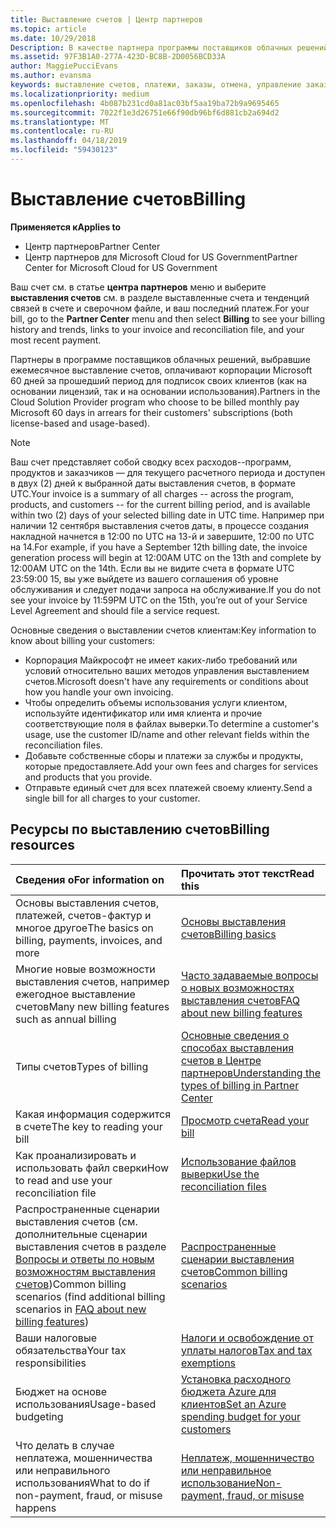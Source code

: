 ```yaml
---
title: Выставление счетов | Центр партнеров
ms.topic: article
ms.date: 10/29/2018
Description: В качестве партнера программы поставщиков облачных решений вы должны будете оплатить корпорации Майкрософт 60 дней за прошедший период для подписок на основании лицензий и подписок на основании использования ваших клиентов.
ms.assetid: 97F3B1A0-277A-423D-BC8B-2D0056BCD33A
author: MaggiePucciEvans
ms.author: evansma
keywords: выставление счетов, платежи, заказы, отмена, управление заказами, неоплата, мошенничество, ненадлежащее использование, налоги, освобождение от уплаты налогов, файлы выверки, файл выверки
ms.localizationpriority: medium
ms.openlocfilehash: 4b087b231cd0a81ac03bf5aa19ba72b9a9695465
ms.sourcegitcommit: 7022f1e3d26751e66f90db96bf6d881cb2a694d2
ms.translationtype: MT
ms.contentlocale: ru-RU
ms.lasthandoff: 04/18/2019
ms.locfileid: "59430123"
---
```

# <a name="billing"></a><span data-ttu-id="4950b-104">Выставление счетов</span><span class="sxs-lookup"><span data-stu-id="4950b-104">Billing</span></span>

<span data-ttu-id="4950b-105">**Применяется к**</span><span class="sxs-lookup"><span data-stu-id="4950b-105">**Applies to**</span></span>

-  <span data-ttu-id="4950b-106">Центр партнеров</span><span class="sxs-lookup"><span data-stu-id="4950b-106">Partner Center</span></span>
-  <span data-ttu-id="4950b-107">Центр партнеров для Microsoft Cloud for US Government</span><span class="sxs-lookup"><span data-stu-id="4950b-107">Partner Center for Microsoft Cloud for US Government</span></span>
 
 
<span data-ttu-id="4950b-108">Ваш счет см. в статье **центра партнеров** меню и выберите **выставления счетов** см. в разделе выставленные счета и тенденций связей в счете и сверочном файле, и ваш последний платеж.</span><span class="sxs-lookup"><span data-stu-id="4950b-108">For your bill, go to the **Partner Center** menu and then select **Billing** to see your billing history and trends, links to your invoice and reconciliation file, and your most recent payment.</span></span>

<span data-ttu-id="4950b-109">Партнеры в программе поставщиков облачных решений, выбравшие ежемесячное выставление счетов, оплачивают корпорации Microsoft 60 дней за прошедший период для подписок своих клиентов (как на основании лицензий, так и на основании использования).</span><span class="sxs-lookup"><span data-stu-id="4950b-109">Partners in the Cloud Solution Provider program who choose to be billed monthly pay Microsoft 60 days in arrears for their customers' subscriptions (both license-based and usage-based).</span></span>

> [!NOTE]  
> <span data-ttu-id="4950b-110">Ваш счет представляет собой сводку всех расходов--программ, продуктов и заказчиков — для текущего расчетного периода и доступен в двух (2) дней к выбранной даты выставления счетов, в формате UTC.</span><span class="sxs-lookup"><span data-stu-id="4950b-110">Your invoice is a summary of all charges -- across the program, products, and customers -- for the current billing period, and is available within two (2) days of your selected billing date in UTC time.</span></span> <span data-ttu-id="4950b-111">Например при наличии 12 сентября выставления счетов даты, в процессе создания накладной начнется в 12:00 по UTC на 13-й и завершите, 12:00 по UTC на 14.</span><span class="sxs-lookup"><span data-stu-id="4950b-111">For example, if you have a September 12th billing date, the invoice generation process will begin at 12:00AM UTC on the 13th and complete by 12:00AM UTC on the 14th.</span></span> <span data-ttu-id="4950b-112">Если вы не видите счета в формате UTC 23:59:00 15, вы уже выйдете из вашего соглашения об уровне обслуживания и следует подачи запроса на обслуживание.</span><span class="sxs-lookup"><span data-stu-id="4950b-112">If you do not see your invoice by 11:59PM UTC on the 15th, you’re out of your Service Level Agreement and should file a service request.</span></span> 

<span data-ttu-id="4950b-113">Основные сведения о выставлении счетов клиентам:</span><span class="sxs-lookup"><span data-stu-id="4950b-113">Key information to know about billing your customers:</span></span>

-   <span data-ttu-id="4950b-114">Корпорация Майкрософт не имеет каких-либо требований или условий относительно ваших методов управления выставлением счетов.</span><span class="sxs-lookup"><span data-stu-id="4950b-114">Microsoft doesn't have any requirements or conditions about how you handle your own invoicing.</span></span>
-   <span data-ttu-id="4950b-115">Чтобы определить объемы использования услуги клиентом, используйте идентификатор или имя клиента и прочие соответствующие поля в файлах выверки.</span><span class="sxs-lookup"><span data-stu-id="4950b-115">To determine a customer's usage, use the customer ID/name and other relevant fields within the reconciliation files.</span></span>
-   <span data-ttu-id="4950b-116">Добавьте собственные сборы и платежи за службы и продукты, которые предоставляете.</span><span class="sxs-lookup"><span data-stu-id="4950b-116">Add your own fees and charges for services and products that you provide.</span></span>
-   <span data-ttu-id="4950b-117">Отправьте единый счет для всех платежей своему клиенту.</span><span class="sxs-lookup"><span data-stu-id="4950b-117">Send a single bill for all charges to your customer.</span></span>

## <a name="billing-resources"></a><span data-ttu-id="4950b-118">Ресурсы по выставлению счетов</span><span class="sxs-lookup"><span data-stu-id="4950b-118">Billing resources</span></span>
|<span data-ttu-id="4950b-119">**Сведения о**</span><span class="sxs-lookup"><span data-stu-id="4950b-119">**For information on**</span></span>   |<span data-ttu-id="4950b-120">**Прочитать этот текст**</span><span class="sxs-lookup"><span data-stu-id="4950b-120">**Read this**</span></span>    |
|:-----------------------------|:-----------------|
|<span data-ttu-id="4950b-121">Основы выставления счетов, платежей, счетов-фактур и многое другое</span><span class="sxs-lookup"><span data-stu-id="4950b-121">The basics on billing, payments, invoices, and  more</span></span>   |[<span data-ttu-id="4950b-122">Основы выставления счетов</span><span class="sxs-lookup"><span data-stu-id="4950b-122">Billing basics</span></span>](billing-basics.md)
|<span data-ttu-id="4950b-123">Многие новые возможности выставления счетов, например ежегодное выставление счетов</span><span class="sxs-lookup"><span data-stu-id="4950b-123">Many new billing features such as annual billing</span></span>   |[<span data-ttu-id="4950b-124">Часто задаваемые вопросы о новых возможностях выставления счетов</span><span class="sxs-lookup"><span data-stu-id="4950b-124">FAQ about new billing features</span></span>](faq-about-new-billing-features.md)|
|<span data-ttu-id="4950b-125">Типы счетов</span><span class="sxs-lookup"><span data-stu-id="4950b-125">Types of billing</span></span>   |[<span data-ttu-id="4950b-126">Основные сведения о способах выставления счетов в Центре партнеров</span><span class="sxs-lookup"><span data-stu-id="4950b-126">Understanding the types of billing in Partner Center</span></span>](billing-different-types.md)   |
|<span data-ttu-id="4950b-127">Какая информация содержится в счете</span><span class="sxs-lookup"><span data-stu-id="4950b-127">The key to reading your bill</span></span>   |[<span data-ttu-id="4950b-128">Просмотр счета</span><span class="sxs-lookup"><span data-stu-id="4950b-128">Read your bill</span></span>](read-your-bill.md)   |
|<span data-ttu-id="4950b-129">Как проанализировать и использовать файл сверки</span><span class="sxs-lookup"><span data-stu-id="4950b-129">How to read and use your reconciliation file</span></span>   |[<span data-ttu-id="4950b-130">Использование файлов выверки</span><span class="sxs-lookup"><span data-stu-id="4950b-130">Use the reconciliation files</span></span>](use-the-reconciliation-files.md)|
|<span data-ttu-id="4950b-131">Распространенные сценарии выставления счетов (см. дополнительные сценарии выставления счетов в разделе [Вопросы и ответы по новым возможностям выставления счетов](faq-about-new-billing-features.md))</span><span class="sxs-lookup"><span data-stu-id="4950b-131">Common billing scenarios (find additional billing scenarios in [FAQ about new billing features](faq-about-new-billing-features.md))</span></span>|[<span data-ttu-id="4950b-132">Распространенные сценарии выставления счетов</span><span class="sxs-lookup"><span data-stu-id="4950b-132">Common billing scenarios</span></span>](common-billing-scenarios.md)|
|<span data-ttu-id="4950b-133">Ваши налоговые обязательства</span><span class="sxs-lookup"><span data-stu-id="4950b-133">Your tax responsibilities</span></span>   | [<span data-ttu-id="4950b-134">Налоги и освобождение от уплаты налогов</span><span class="sxs-lookup"><span data-stu-id="4950b-134">Tax and tax exemptions</span></span>](tax-and-tax-exemptions.md)|
|<span data-ttu-id="4950b-135">Бюджет на основе использования</span><span class="sxs-lookup"><span data-stu-id="4950b-135">Usage-based budgeting</span></span>    |[<span data-ttu-id="4950b-136">Установка расходного бюджета Azure для клиентов</span><span class="sxs-lookup"><span data-stu-id="4950b-136">Set an Azure spending budget for your customers</span></span>](set-an-azure-spending-budget-for-your-customers.md)|
|<span data-ttu-id="4950b-137">Что делать в случае неплатежа, мошенничества или неправильного использования</span><span class="sxs-lookup"><span data-stu-id="4950b-137">What to do if non-payment, fraud, or misuse happens</span></span>   |[<span data-ttu-id="4950b-138">Неплатеж, мошенничество или неправильное использование</span><span class="sxs-lookup"><span data-stu-id="4950b-138">Non-payment, fraud, or misuse</span></span>](non-payment--fraud--or-misuse.md)|




















